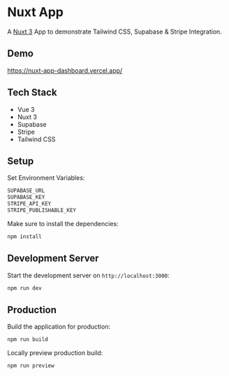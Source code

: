# Nuxt App

A [Nuxt 3](https://nuxt.com/) App to demonstrate Tailwind CSS, Supabase & Stripe Integration.

## Demo

<https://nuxt-app-dashboard.vercel.app/>

## Tech Stack

* Vue 3
* Nuxt 3
* Supabase
* Stripe
* Tailwind CSS

## Setup

Set Environment Variables:

```bash
SUPABASE_URL
SUPABASE_KEY
STRIPE_API_KEY
STRIPE_PUBLISHABLE_KEY
```

Make sure to install the dependencies:

```bash
npm install
```

## Development Server

Start the development server on `http://localhost:3000`:

```bash
npm run dev
```

## Production

Build the application for production:

```bash
npm run build
```

Locally preview production build:

```bash
npm run preview
```
